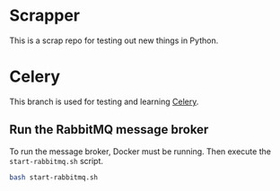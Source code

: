 # Scrapper
This is a scrap repo for testing out new things in Python.

# Celery
This branch is used for testing and learning [Celery](https://docs.celeryq.dev/en/stable/index.html).

## Run the RabbitMQ message broker
To run the message broker, Docker must be running. Then execute the `start-rabbitmq.sh` script.
```bash
bash start-rabbitmq.sh
```
